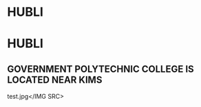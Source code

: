 # HUBLI
<HTML>
  <HEAD>
      <H1>HUBLI</H1>
      <H2>GOVERNMENT POLYTECHNIC COLLEGE IS LOCATED NEAR KIMS</H2>

<IMG SRC>test.jpg</IMG SRC>
      
  </HEAD>
</HTML>
